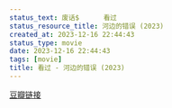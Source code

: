 ```yaml
---
status_text: 废话$      看过
status_resource_title: 河边的错误‎ (2023)
created_at: 2023-12-16 22:44:43
status_type: movie
date: 2023-12-16 22:44:43
tags: [movie]
title: 看过 - 河边的错误‎ (2023)
---
```

[豆瓣链接](https://movie.douban.com/subject/35256092/)
